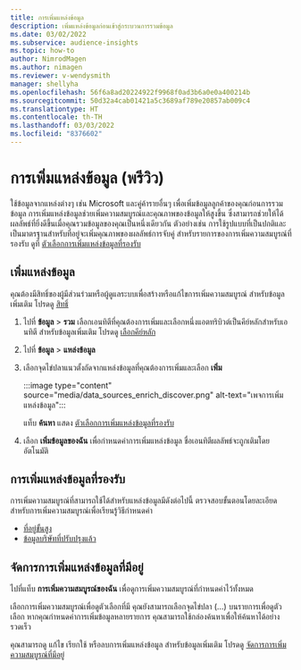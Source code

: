 ```yaml
---
title: การเพิ่มแหล่งข้อมูล
description: เพิ่มแหล่งข้อมูลก่อนเข้าสู่กระบวนการรวมข้อมูล
ms.date: 03/02/2022
ms.subservice: audience-insights
ms.topic: how-to
author: NimrodMagen
ms.author: nimagen
ms.reviewer: v-wendysmith
manager: shellyha
ms.openlocfilehash: 56f6a8ad20224922f9968f0ad3b6a0e0a400214b
ms.sourcegitcommit: 50d32a4cab01421a5c3689af789e20857ab009c4
ms.translationtype: HT
ms.contentlocale: th-TH
ms.lasthandoff: 03/03/2022
ms.locfileid: "8376602"
---
```

# <a name="enrichment-for-data-sources-preview"></a>การเพิ่มแหล่งข้อมูล (พรีวิว)

ใช้ข้อมูลจากแหล่งต่างๆ เช่น Microsoft และคู่ค้ารายอื่นๆ เพื่อเพิ่มข้อมูลลูกค้าของคุณก่อนการรวมข้อมูล การเพิ่มแหล่งข้อมูลช่วยเพิ่มความสมบูรณ์และคุณภาพของข้อมูลให้สูงขึ้น ซึ่งสามารถช่วยให้ได้ผลลัพธ์ที่ยิ่งดีขึ้นเมื่อคุณรวมข้อมูลของคุณเป็นหนึ่งเดียวกัน ตัวอย่างเช่น การใช้รูปแบบที่เป็นปกติและเป็นมาตรฐานสำหรับที่อยู่จะเพิ่มคุณภาพของผลลัพธ์การจับคู่ สำหรับรายการของการเพิ่มความสมบูรณ์ที่รองรับ ดูที่ [ตัวเลือกการเพิ่มแหล่งข้อมูลที่รองรับ](#supported-data-source-enrichments)

## <a name="enrich-a-data-source"></a>เพิ่มแหล่งข้อมูล

คุณต้องมีสิทธิ์ของผู้มีส่วนร่วมหรือผู้ดูแลระบบเพื่อสร้างหรือแก้ไขการเพิ่มความสมบูรณ์ สำหรับข้อมูลเพิ่มเติม โปรดดู [สิทธิ์](permissions.md)  

1. ไปที่ **ข้อมูล** > **รวม** เลือกเอนทิตีที่คุณต้องการเพิ่มและเลือกหนึ่งแอตทริบิวต์เป็นคีย์หลักสำหรับเอนทิตี สำหรับข้อมูลเพิ่มเติม โปรดดู [เลือกคีย์หลัก](map-entities.md#select-primary-key-and-semantic-type-for-attributes)

1. ไปที่ **ข้อมูล** > **แหล่งข้อมูล**
 
1. เลือกจุดไข่ปลาแนวตั้งถัดจากแหล่งข้อมูลที่คุณต้องการเพิ่มและเลือก **เพิ่ม**

   :::image type="content" source="media/data_sources_enrich_discover.png" alt-text="เพจการเพิ่มแหล่งข้อมูล":::

   แท็บ **ค้นหา** แสดง [ตัวเลือกการเพิ่มแหล่งข้อมูลที่รองรับ](#supported-data-source-enrichments)

1. เลือก **เพิ่มข้อมูลของฉัน** เพื่อกำหนดค่าการเพิ่มแหล่งข้อมูล ชื่อเอนทิตีผลลัพธ์จะถูกเติมโดยอัตโนมัติ

## <a name="supported-data-source-enrichments"></a>การเพิ่มแหล่งข้อมูลที่รองรับ

การเพิ่มความสมบูรณ์ที่สามารถใช้ได้สำหรับแหล่งข้อมูลมีดังต่อไปนี้ ตรวจสอบขั้นตอนโดยละเอียดสำหรับการเพิ่มความสมบูรณ์เพื่อเรียนรู้วิธีกำหนดค่า

- [ที่อยู่ขั้นสูง](enrichment-enhanced-addresses.md)
- [ข้อมูลบริษัทที่ปรับปรุงแล้ว](enrichment-enhanced-company-data.md)

## <a name="manage-existing-data-source-enrichments"></a>จัดการการเพิ่มแหล่งข้อมูลที่มีอยู่

ไปที่แท็บ **การเพิ่มความสมบูรณ์ของฉัน** เพื่อดูการเพิ่มความสมบูรณ์ที่กำหนดค่าไว้ทั้งหมด

เลือกการเพิ่มความสมบูรณ์เพื่อดูตัวเลือกที่มี คุณยังสามารถเลือกจุดไข่ปลา (...) บนรายการเพื่อดูตัวเลือก หากคุณกำหนดค่าการเพิ่มข้อมูลหลายรายการ คุณสามารถใช้กล่องค้นหาเพื่อให้ค้นหาได้อย่างรวดเร็ว

คุณสามารถดู แก้ไข เรียกใช้ หรือลบการเพิ่มแหล่งข้อมูล สำหรับข้อมูลเพิ่มเติม โปรดดู [จัดการการเพิ่มความสมบูรณ์ที่มีอยู่](enrichment-hub.md)
